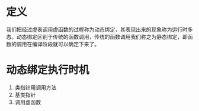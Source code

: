 # 定义
我们把经过虚表调用虚函数的过程称为动态绑定，其表现出来的现象称为运行时多态。动态绑定区别于传统的函数调用，传统的函数调用我们称之为静态绑定，即函数的调用在编译阶段就可以确定下来了。

# 动态绑定执行时机
1. 类指针用调用方法
2. 基类指针
3. 调用虚函数